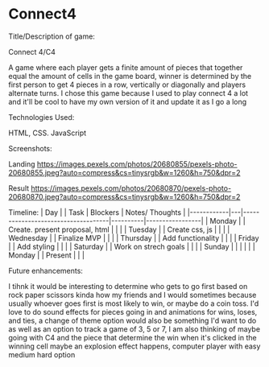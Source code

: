 # Connect4
Title/Description of game:

Connect 4/C4

A game where each player gets a finite amount of pieces that together equal the amount of cells in the game board, winner is determined by the first person to get 4 pieces in a row, vertically or diagonally and players alternate turns. I chose this game because I used to play connect 4 a lot and it'll be cool to have my own version of it and update it as I go a long

Technologies Used:

HTML, CSS. JavaScript

Screenshots:

Landing
https://images.pexels.com/photos/20680855/pexels-photo-20680855.jpeg?auto=compress&cs=tinysrgb&w=1260&h=750&dpr=2

Result
https://images.pexels.com/photos/20680870/pexels-photo-20680870.jpeg?auto=compress&cs=tinysrgb&w=1260&h=750&dpr=2

Timeline:
| Day        |   | Task                               | Blockers | Notes/ Thoughts |
|------------|---|------------------------------------|----------|-----------------|
| Monday     |   | Create. present proposal, html     |          |                 |
| Tuesday    |   | Create css, js                     |          |                 |
| Wednesday  |   | Finalize MVP                       |          |                 |
| Thursday   |   | Add functionality                  |          |                 |
| Friday     |   | Add styling                        |          |                 |
| Saturday   |   | Work on strech goals               |          |                 |
| Sunday     |   |                                    |          |                 |
| Monday     |   | Present                            |          |                 |

Future enhancements:

I tihnk it would be interesting to determine who gets to go first based on rock paper scissors kinda how my friends and I would sometimes because usually whoever goes first is most likely to win, or maybe do a coin toss. I'd love to do sound effects for pieces going in and animations for wins, loses, and ties, a change of theme option would also be something I'd want to do as well as an option to track a game of 3, 5 or 7, I am also thinking of maybe going with C4 and the piece that determine the win when it's clicked in the winning cell maybe an explosion effect happens, computer player with easy medium hard option
